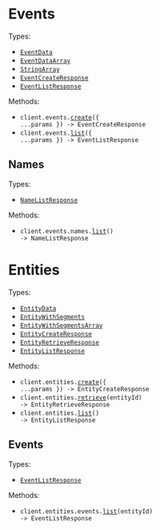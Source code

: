 # Events

Types:

- <code><a href="./src/resources/events/events.ts">EventData</a></code>
- <code><a href="./src/resources/events/events.ts">EventDataArray</a></code>
- <code><a href="./src/resources/events/events.ts">StringArray</a></code>
- <code><a href="./src/resources/events/events.ts">EventCreateResponse</a></code>
- <code><a href="./src/resources/events/events.ts">EventListResponse</a></code>

Methods:

- <code title="post /events">client.events.<a href="./src/resources/events/events.ts">create</a>({ ...params }) -> EventCreateResponse</code>
- <code title="get /events">client.events.<a href="./src/resources/events/events.ts">list</a>({ ...params }) -> EventListResponse</code>

## Names

Types:

- <code><a href="./src/resources/events/names.ts">NameListResponse</a></code>

Methods:

- <code title="get /events/names">client.events.names.<a href="./src/resources/events/names.ts">list</a>() -> NameListResponse</code>

# Entities

Types:

- <code><a href="./src/resources/entities/entities.ts">EntityData</a></code>
- <code><a href="./src/resources/entities/entities.ts">EntityWithSegments</a></code>
- <code><a href="./src/resources/entities/entities.ts">EntityWithSegmentsArray</a></code>
- <code><a href="./src/resources/entities/entities.ts">EntityCreateResponse</a></code>
- <code><a href="./src/resources/entities/entities.ts">EntityRetrieveResponse</a></code>
- <code><a href="./src/resources/entities/entities.ts">EntityListResponse</a></code>

Methods:

- <code title="post /entities">client.entities.<a href="./src/resources/entities/entities.ts">create</a>({ ...params }) -> EntityCreateResponse</code>
- <code title="get /entities/{entityId}">client.entities.<a href="./src/resources/entities/entities.ts">retrieve</a>(entityId) -> EntityRetrieveResponse</code>
- <code title="get /entities">client.entities.<a href="./src/resources/entities/entities.ts">list</a>() -> EntityListResponse</code>

## Events

Types:

- <code><a href="./src/resources/entities/events.ts">EventListResponse</a></code>

Methods:

- <code title="get /entities/{entityId}/events">client.entities.events.<a href="./src/resources/entities/events.ts">list</a>(entityId) -> EventListResponse</code>
